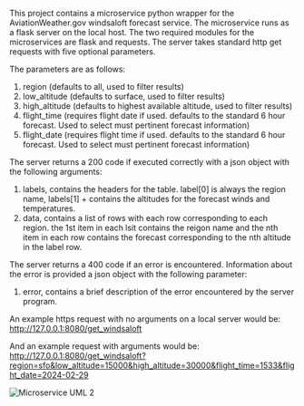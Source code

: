 This project contains a microservice python wrapper for the AviationWeather.gov windsaloft forecast service.
The microservice runs as a flask server on the local host. The two required modules for the microservices are
flask and requests. The server takes standard http get requests with five optional parameters.

The parameters are as follows:
1. region (defaults to all, used to filter results)
2. low_altitude (defaults to surface, used to filter results)
3. high_altitude (defaults to highest available altitude, used to filter results)
4. flight_time (requires flight date if used. defaults to the standard 6 hour forecast. Used to select must pertinent forecast information)
5. flight_date (requires flight time if used. defaults to the standard 6 hour forecast. Used to select must pertinent forecast information)

The server returns a 200 code if executed correctly with a json object with the following arguments:
1. labels, contains the headers for the table. label[0] is always the region name, labels[1] + contains the altitudes for the forecast winds
and temperatures.
2. data, contains a list of rows with each row corresponding to each region. the 1st item in each lsit contains the reigon name and the nth item in each row contains the 
forecast corresponding to the nth altitude in the label row.

The server returns a 400 code if an error is encountered. Information about the error is provided a json object with the following parameter:
1. error, contains a brief description of the error encountered by the server program.

An example https request with no arguments on a local server would be:
http://127.0.0.1:8080/get_windsaloft

And an example request with arguments would be:
http://127.0.0.1:8080/get_windsaloft?region=sfo&low_altitude=15000&high_altitude=30000&flight_time=1533&flight_date=2024-02-29

![Microservice UML 2](https://github.com/zf-jb/Aviation_Weather_API_Tool/assets/136113091/1d9bdd38-66f1-41de-b220-0827e31c5426)

